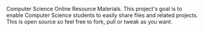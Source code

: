 

Computer Science Online Resource Materials. This project's goal is to enable Computer Science students to easily share files and related projects. This is open source so feel free to fork, pull or tweak as you want. 

